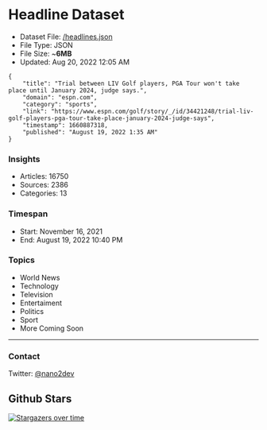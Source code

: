# Headline Dataset

- Dataset File: [/headlines.json](https://raw.githubusercontent.com/fwd/news/master/headlines.json) 
- File Type: JSON
- File Size: ~**6MB**
- Updated: Aug 20, 2022 12:05 AM

```
{
    "title": "Trial between LIV Golf players, PGA Tour won't take place until January 2024, judge says.",
    "domain": "espn.com",
    "category": "sports",
    "link": "https://www.espn.com/golf/story/_/id/34421248/trial-liv-golf-players-pga-tour-take-place-january-2024-judge-says",
    "timestamp": 1660887318,
    "published": "August 19, 2022 1:35 AM"
}
```

### Insights

- Articles: 16750
- Sources: 2386
- Categories: 13

### Timespan

- Start: November 16, 2021
- End: August 19, 2022 10:40 PM

### Topics

- World News
- Technology
- Television
- Entertaiment
- Politics
- Sport
- More Coming Soon

---

### Contact 

Twitter: [@nano2dev](https://twitter.com/nano2dev)

## Github Stars

[![Stargazers over time](https://starchart.cc/fwd/news.svg)](https://starchart.cc/fwd/news)
	
